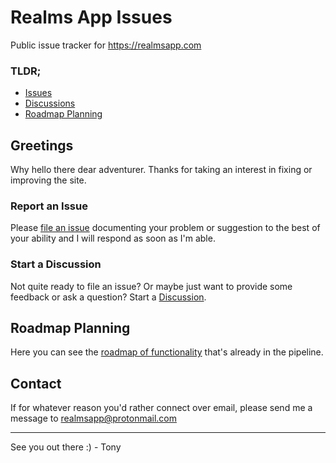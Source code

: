 # Realms App Issues

Public issue tracker for https://realmsapp.com

### TLDR;

* <a href="https://github.com/realmsapp/issues/issues" target="_blank">Issues</a>
* <a href="https://github.com/realmsapp/issues/discussions" target="_blank">Discussions</a>
* <a href="https://github.com/orgs/realmsapp/projects/1/views/4" target="_blank">Roadmap Planning</a>

## Greetings

Why hello there dear adventurer.
Thanks for taking an interest in fixing or improving the site.

### Report an Issue

Please [file an issue](https://github.com/realmsapp/issues/issues) documenting your problem or suggestion to the best of your ability and I will respond as soon as I'm able.

### Start a Discussion

Not quite ready to file an issue? Or maybe just want to provide some feedback or ask a question? Start a [Discussion](https://github.com/realmsapp/issues/discussions).

## Roadmap Planning

Here you can see the [roadmap of functionality](https://github.com/orgs/realmsapp/projects/1/views/4) that's already in the pipeline.

## Contact

If for whatever reason you'd rather connect over email, please send me a message to [realmsapp@protonmail.com](mailto:realmsapp@protonmail.com)

---

See you out there :) - Tony
